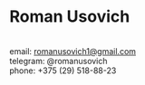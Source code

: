 <h1> Roman Usovich </h1>

<br> email: romanusovich1@gmail.com
<br> telegram: @romanusovich
<br> phone: +375 (29) 518-88-23

